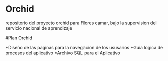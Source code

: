 # Orchid
repositorio del proyecto orchid para Flores camar, bajo la supervision del servicio nacional de aprendizaje 

#Plan Orchid 

*Diseño de las paginas para la navegacion de los ususarios
*Guia logica de procesos del aplicativo 
*Archivo SQL para el Aplicativo

